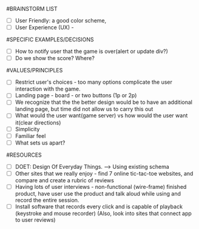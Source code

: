 #BRAINSTORM LIST
- [ ] User Friendly: a good color scheme,
- [ ] User Experience (UX) -

#SPECIFIC EXAMPLES/DECISIONS
- [ ] How to notify user that the game is over(alert or update div?)
- [ ] Do we show the score? Where?

#VALUES/PRINCIPLES
- [ ] Restrict user's choices - too many options complicate the user interaction with the game.
- [ ] Landing page - board - or two buttons (1p or 2p)
- [ ] We recognize that the the better design would be to have an additional landing page, but time did not allow us to carry this out
- [ ] What would the user want(game server) vs how would the user want it(clear directions)
- [ ] Simplicity
- [ ] Familiar feel
- [ ] What sets us apart?

#RESOURCES
- [ ] DOET: Design Of Everyday Things. --> Using existing schema
- [ ] Other sites that we really enjoy - find 7 online tic-tac-toe websites, and compare and create a rubric of reviews
- [ ] Having lots of user interviews - non-functional (wire-frame) finished product, have user use the product and talk aloud while using and record the entire session.
- [ ] Install software that records every click and is capable of playback (keystroke and mouse recorder) (Also, look into sites that connect app to user reviews)
